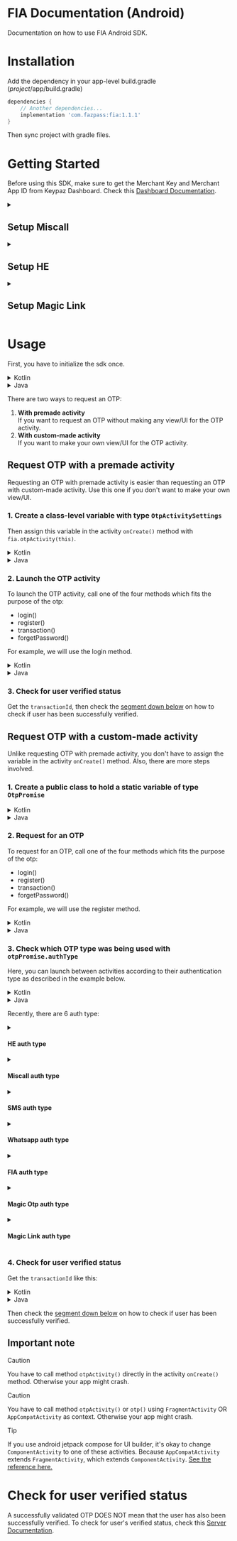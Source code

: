 # FIA Documentation (Android)

Documentation on how to use FIA Android SDK.

# Installation

Add the dependency in your app-level build.gradle (*project*/app/build.gradle)

```gradle
dependencies {
	// Another dependencies...
	implementation 'com.fazpass:fia:1.1.1'
}
```

Then sync project with gradle files.

# Getting Started

Before using this SDK, make sure to get the Merchant Key and Merchant App ID from Keypaz Dashboard. Check this [Dashboard Documentation](README.Dashboard.md#retrieve-your-merchant-key).

<details>
<summary><h2>Setup Miscall</h2></summary>

Miscall needs these two permissions:
- Manifest.permission.READ_PHONE_STATE
- Manifest.permission.READ_CALL_LOG

Add these lines in your android manifest file:
```xml
<uses-permission android:name="android.permission.READ_PHONE_STATE" />
<uses-permission android:name="android.permission.READ_CALL_LOG" />
```

Then request for runtime permissions like this:
<details>
<summary>Kotlin</summary>

 ```kotlin
val requiredPermissions = arrayOf(Manifest.permission.READ_PHONE_STATE, Manifest.permission.READ_CALL_LOG)
ActivityCompat.requestPermissions(this, requiredPermissions, 0)
```

</details>

<details>
<summary>Java</summary>

 ```java
String[] requiredPermissions = { Manifest.permission.READ_PHONE_STATE, Manifest.permission.READ_CALL_LOG };
ActivityCompat.requestPermissions(this, requiredPermissions, 0);
```

</details>

</details>

<details>
<summary><h2>Setup HE</h2></summary>

Add this line in your android manifest file, in the `application` tag:
```xml
android:networkSecurityConfig="@xml/fia_network_security_rules"
```

### Example

```xml
<application
        android:allowBackup="true"
        android:icon="@mipmap/ic_launcher"
        android:label="@string/app_name"
        android:roundIcon="@mipmap/ic_launcher_round"
        android:supportsRtl="true"
        android:networkSecurityConfig="@xml/fia_network_security_rules">

	<!-- Your declared activity tags, service tags etc. -->
</application>
```

<details>
<summary>Already had a network security config rules in your app?</summary>

Then this is the configuration needed for FIA:

```xml
<?xml version="1.0" encoding="utf-8"?>
<network-security-config>

	<!-- other domain configurations... -->

	<domain-config cleartextTrafficPermitted="true">
		<domain includeSubdomains="true">verify.klikaman.online</domain>
		<domain includeSubdomains="true">api.fazpass.com</domain>
		<trust-anchors>
			<certificates src="system" />
			<certificates src="user" />
		</trust-anchors>
	</domain-config>
</network-security-config>
```
</details>

</details>

<details>
<summary><h2>Setup Magic Link</h2></summary>

Add this code in your android manifest file, inside the `application` tag:

```xml
<activity
    android:name="com.fazpass.fia.activities.magiclink.MagicLinkActivity"
    android:exported="true">
    <intent-filter android:autoVerify="true">
	<action android:name="android.intent.action.VIEW" />

	<category android:name="android.intent.category.DEFAULT" />
	<category android:name="android.intent.category.BROWSABLE" />

	<data
	    android:host="YOUR_DOMAIN"
	    android:scheme="https" />
    </intent-filter>
</activity>
```

Fill `YOUR_DOMAIN` with your website domain.

Then create a new file named `assetlinks.json` with this content:

```json
[
  {
    "relation": ["delegate_permission/common.handle_all_urls"],
    "target": {
      "namespace": "android_app",
      "package_name": "YOUR_PACKAGE_NAME",
      "sha256_cert_fingerprints": ["YOUR_SHA256_CERT_FINGERPRINT"]
    }
  }
]
```

Fill `YOUR_PACKAGE_NAME` with your app package name (example: `com.example.app`), 
`YOUR_SHA256_CERT_FINGERPRINT` with your app SHA256 certificate fingerprint.

<details>
<summary><h3>How to get your app SHA256 Certificate Fingerprint</h3></summary>

In `assetlinks.json`, sha256_cert_fingerprints is an array. You can add more than one certificate fingerprints in here.

1. Follow this [Android App Signing Documentation](https://developer.android.com/studio/publish/app-signing) up until you created a keystore
2. Run this command in your console to check your keystore (.jks or .keystore) information: `keytool -list -v -keystore MY_KEYSTORE.jks`
3. Enter your keystore password
4. Console will print out your keystore information. Copy the SHA256 certificate fingerprints value
5. Add the certificate fingerprint to the sha256_cert_fingerprints array
6. After you uploaded your app to Playstore, open [Google Play Console](https://play.google.com/console)
7. Navigate to your app > Test & Release > App Integrity > App Signing
8. Copy the SHA256 certificate fingerprints value
9. If the value is different from the first one, add the certificate fingerprint to the sha256_cert_fingerprints array

</details>

Then save the `assetlinks.json` file and serve it in your domain with this link: https://YOUR_DOMAIN.com/.well-known/assetlinks.json. Make sure:
1. It's available for public access
2. No Redirect
3. Content-Type is application/json

</details>

# Usage

First, you have to initialize the sdk once.

<details>
<summary>Kotlin</summary>
 
```kotlin
import com.fazpass.fia.FIAFactory

// get fia instance
val fia = FIAFactory.getInstance()

fia.initialize(this, "YOUR_MERCHANT_KEY", "YOUR_MERCHANT_APP_ID")
```

</details>

<details>
<summary>Java</summary>

```java
import com.fazpass.fia.FIAFactory;
import com.fazpass.fia.interfaces.FIA;

// get fia instance
FIA fia = FIAFactory.getInstance();

fia.initialize(this, "YOUR_MERCHANT_KEY", "YOUR_MERCHANT_APP_ID");
```
 
</details>

There are two ways to request an OTP:
1. <b>With premade activity</b><br>If you want to request an OTP without making any view/UI for the OTP activity.
2. <b>With custom-made activity</b><br>If you want to make your own view/UI for the OTP activity.

## Request OTP with a premade activity

Requesting an OTP with premade activity is easier than requesting an OTP with custom-made activity. Use this one if you don't want to make your own view/UI.

### 1. Create a class-level variable with type `OtpActivitySettings`

Then assign this variable in the activity `onCreate()` method with `fia.otpActivity(this)`.  

<details>
<summary>Kotlin</summary>
 
```kotlin
import com.fazpass.fia.FIAFactory
import com.fazpass.fia.objects.OtpActivitySettings

class MainActivity: AppCompatActivity() {

	private val fia = FIAFactory.getInstance()

	// class-level variable
	private lateinit var otp: OtpActivitySettings

	override fun onCreate(savedInstanceState: Bundle?) {
		super.onCreate(savedInstanceState)

		// If FIA has not been initialized once, uncomment the line below.
		// fia.initialize(this, "YOUR_MERCHANT_KEY", "YOUR_MERCHANT_APP_ID")
		otp = fia.otpActivity(this)
	}
}
```
 
</details>

<details>
<summary>Java</summary>

```java
import com.fazpass.fia.FIAFactory;
import com.fazpass.fia.interfaces.FIA;
import com.fazpass.fia.objects.OtpActivitySettings;

public class MainActivity extends AppCompatActivity {

	private final FIA fia = FIAFactory.getInstance();

	// class-level variable
	private OtpActivitySettings otp;

	@Override
	protected void onCreate(Bundle savedInstanceState) {
		super.onCreate(savedInstanceState);

		// If FIA has not been initialized once, uncomment the line below.
		// fia.initialize(this, "YOUR_MERCHANT_KEY", "YOUR_MERCHANT_APP_ID");
		otp = fia.otpActivity(this);
	}
}
```
 
</details>

### 2. Launch the OTP activity

To launch the OTP activity, call one of the four methods which fits the purpose of the otp:
- login()
- register()
- transaction()
- forgetPassword()

For example, we will use the login method.

<details>
<summary>Kotlin</summary>
 
```kotlin
otp.login("PHONE_NUMBER") { transactionId: String? ->
	// If transactionId is null, OTP validation has an error.
	if (transactionId == null) {
		// handle failed OTP validation here...
		return@login 
	}

	// with the transactionId, check for the user verified status here...
}
```
 
</details>

<details>
<summary>Java</summary>

```java
otp.login("PHONE_NUMBER", transactionId -> {
	// If transactionId is null, OTP validation has an error.
	if (transactionId == null) {
		// handle failed OTP validation here...
		return null;
	}

	// with the transactionId, check for the user verified status here...
	return null;
});
```
 
</details>

### 3. Check for user verified status

Get the `transactionId`, then check the [segment down below](#check-for-user-verified-status) on how to check if user has been successfully verified.

## Request OTP with a custom-made activity

Unlike requesting OTP with premade activity, you don't have to assign the variable in the activity `onCreate()` method. Also, there are more steps involved.

### 1. Create a public class to hold a static variable of type `OtpPromise`

<details>
<summary>Kotlin</summary>

```kotlin
import com.fazpass.fia.objects.OtpPromise

class Constants {
	companion object {
		lateinit var otpPromise: OtpPromise
	}
}
```

</details>

<details>
<summary>Java</summary>

```java
import com.fazpass.fia.objects.OtpPromise;

public class Constants {
	public static OtpPromise otpPromise;
}
```

</details>

### 2. Request for an OTP

To request for an OTP, call one of the four methods which fits the purpose of the otp:
- login()
- register()
- transaction()
- forgetPassword()

For example, we will use the register method.

<details>
<summary>Kotlin</summary>

```kotlin
fia.otp(this).register("PHONE_NUMBER") { promise ->
	if (promise.hasException) {
		val exception = promise.exception
		// handle failed OTP request here...
		return@register 
	}

	Constants.otpPromise = promise
}
```
 
</details>

<details>
<summary>Java</summary>

```java
fia.otp(this).register("PHONE_NUMBER", promise -> {
	if (promise.getHasException()) {
		Exception exception = promise.getException();
		// handle failed OTP request here...
		return null;
	}

	Constants.otpPromise = promise;
	return null;
})
```

</details>

### 3. Check which OTP type was being used with `otpPromise.authType`

Here, you can launch between activities according to their authentication type as described in the example below.

<details>
<summary>Kotlin</summary>

```kotlin
import com.fazpass.fia.objects.OtpAuthType

when (Constants.otpPromise.authType) {
	OtpAuthType.HE -> {
		val intent = Intent(this@MainActivity, ValidateHEActivity::class.java)
		startActivity(intent)
	}
	OtpAuthType.Miscall -> {
		val intent = Intent(this@MainActivity, ValidateMiscallActivity::class.java)
		startActivity(intent)
	}
	OtpAuthType.SMS -> {
		val intent = Intent(this@MainActivity, ValidateSMSActivity::class.java)
		startActivity(intent)
	}
	OtpAuthType.Whatsapp -> {
		val intent = Intent(this@MainActivity, ValidateWhatsappActivity::class.java)
		startActivity(intent)
	}
	OtpAuthType.FIA -> {
		val intent = Intent(this@MainActivity, ValidateFIAActivity::class.java)
		startActivity(intent)
	}
	OtpAuthType.MagicOtp -> {
		val intent = Intent(this@MainActivity, ValidateMagicOtpActivity::class.java)
		startActivity(intent)
	}
	OtpAuthType.MagicLink -> {
		val intent = Intent(this@MainActivity, ValidateMagicLinkActivity::class.java)
		startActivity(intent)
	}
}
```
 
</details>

<details>
<summary>Java</summary>

```java
import com.fazpass.fia.objects.OtpAuthType;

switch (Constants.otpPromise.getAuthType()) {
	case OtpAuthType.HE:
		Intent intent = new Intent(MainActivity.this, ValidateHEActivity.class);
		startActivity(intent);
		break;
	case OtpAuthType.Miscall:
		Intent intent = new Intent(MainActivity.this, ValidateMiscallActivity.class);
		startActivity(intent);
		break;
	case OtpAuthType.SMS:
		Intent intent = new Intent(MainActivity.this, ValidateSMSActivity.class);
		startActivity(intent);
		break;
	case OtpAuthType.Whatsapp:
		Intent intent = new Intent(MainActivity.this, ValidateWhatsappActivity.class);
		startActivity(intent);
		break;
	case OtpAuthType.FIA:
		Intent intent = new Intent(MainActivity.this, ValidateFIAActivity.class);
		startActivity(intent);
		break;
	case OtpAuthType.MagicOtp:
		Intent intent = new Intent(MainActivity.this, ValidateMagicOtpActivity.class);
		startActivity(intent);
		break;
	case OtpAuthType.MagicLink:
		Intent intent = new Intent(MainActivity.this, ValidateMagicLinkActivity.class);
		startActivity(intent);
		break;
}
```

</details>

Recently, there are 6 auth type:

<details>
<summary><h4>HE auth type</h4></summary>

HE (Header Enrichment) uses network to verify the user. User will not receive an OTP and does not need to input any OTP. Only available if user uses data carrier for internet.

To validate this auth type, call `validateHE()` method. 
First callback will be fired if there is an error. 
Second callback will be fired if validation has been successful.

<details>
<summary>Kotlin</summary>

```kotlin
Constants.otpPromise.validateHE(
	{ err ->
		// handle error here...
	},
	{
		val transactionId = Constants.otpPromise.transactionId
		// with the transactionId, check for the user verified status here...
	}
)
```
 
</details>

<details>
<summary>Java</summary>

```java
Constants.otpPromise.validateHE(
	err -> {
		// handle error here...
	},
	() -> {
		String transactionId = Constants.otpPromise.getTransactionId();
		// with the transactionId, check for the user verified status here...
	}
)
```

</details>

</details>

<details>
<summary><h4>Miscall auth type</h4></summary>

This OTP will call user's phone number.

User has to fill the last several digits of the caller's phone number. Digit count can be obtained with `digitCount` property.
There is also a miscall listener method `listenToMiscall()`. See code snippet down below for example usage.

To validate this auth type, call `validate()` method and fill the inputted user OTP in the parameter.
First callback will be fired if there is an error.
Second callback will be fired if validation has been successful.

<details>
<summary>Kotlin</summary>

```kotlin
val digitCount = Constants.otpPromise.digitCount

// miscall OTP listener
Constants.otpPromise.listenToMiscall { otp ->
	// validate OTP method
	Constants.otpPromise.validate(
		otp,
		{ err ->
			// handle error here...
		},
		{
			val transactionId = Constants.otpPromise.transactionId
			// with the transactionId, check for the user verified status here...
		}
	)
}
```
 
</details>

<details>
<summary>Java</summary>

```java
Int digitCount = Constants.otpPromise.getDigitCount();

// miscall OTP listener
Constants.otpPromise.listenToMiscall(otp -> {
	// validate OTP method
	Constants.otpPromise.validate(
		otp,
		err -> {
			// handle error here...
			return null;
		},
		() -> {
			String transactionId = Constants.otpPromise.getTransactionId();
			// with the transactionId, check for the user verified status here...
			return null;
		}
	);
	return null;
});
```

</details>

</details>

<details>
<summary><h4>SMS auth type</h4></summary>

This OTP will send an SMS to user's phone number.

User has to fill the OTP sent to their SMS inbox. Digit count can be obtained with `digitCount` property.

To validate this auth type, call `validate()` method and fill the inputted user OTP in the parameter.
First callback will be fired if there is an error.
Second callback will be fired if validation has been successful.

<details>
<summary>Kotlin</summary>

```kotlin
val digitCount = Constants.otpPromise.digitCount

Constants.otpPromise.validate(
	"USER_INPUTTED_OTP",
	{ err ->
		// handle error here...
	},
	{
		val transactionId = Constants.otpPromise.transactionId
		// with the transactionId, check for the user verified status here...
	}
)
```
 
</details>

<details>
<summary>Java</summary>

```java
Int digitCount = Constants.otpPromise.getDigitCount();

Constants.otpPromise.validate(
	"USER_INPUTTED_OTP",
	err -> {
		// handle error here...
		return null;
	},
	() -> {
		String transactionId = Constants.otpPromise.getTransactionId();
		// with the transactionId, check for the user verified status here...
		return null;
	}
);
```

</details>

</details>

<details>
<summary><h4>Whatsapp auth type</h4></summary>

This OTP will send a Whatsapp message to user's Whatsapp number.

User has to fill the OTP sent to their Whatsapp. Digit count can be obtained with `digitCount` property.

To validate this auth type, call `validate()` method and fill the inputted user OTP in the parameter.
First callback will be fired if there is an error.
Second callback will be fired if validation has been successful.

<details>
<summary>Kotlin</summary>

```kotlin
val digitCount = Constants.otpPromise.digitCount

Constants.otpPromise.validate(
	"USER_INPUTTED_OTP",
	{ err ->
		// handle error here...
	},
	{
		val transactionId = Constants.otpPromise.transactionId
		// with the transactionId, check for the user verified status here...
	}
)
```
 
</details>

<details>
<summary>Java</summary>

```java
Int digitCount = Constants.otpPromise.getDigitCount();

Constants.otpPromise.validate(
	"USER_INPUTTED_OTP",
	err -> {
		// handle error here...
		return null;
	},
	() -> {
		String transactionId = Constants.otpPromise.getTransactionId();
		// with the transactionId, check for the user verified status here...
		return null;
	}
);
```

</details>

</details>

<details>
<summary><h4>FIA auth type</h4></summary>

It's the OTP Intelligence System. User will not receive an OTP and does not need to input any OTP.

This auth type does not need to be validated. Immediately check for user verified status.

</details>

<details>
<summary><h4>Magic Otp auth type</h4></summary>

User will be redirected to Whatsapp and required to send a prepared message to a specified phone number. 
Then user has to input the incoming OTP from their Whatsapp to your application.

With this auth type, call `launchWhatsappForMagicOtp()` method to launch Whatsapp.
First callback will be fired if there is an error when launching Whatsapp.
Second callback will be fired if Whatsapp launched successfully.

After Whatsapp has been launched successfully, you can validate the OTP using `validate()` method. 
Check [documentation](#whatsapp-auth-type) about Whatsapp auth type above.

<details>
<summary>Kotlin</summary>

```kotlin
Constants.otpPromise.launchWhatsappForMagicOtp(
	{ err ->
		// handle error here...
	},
	{
		// show user a textfield to input the incoming OTP,
		// then call the validate Whatsapp method (Constants.otpPromise.validate())
	}
)
```
 
</details>

<details>
<summary>Java</summary>

```java
Constants.otpPromise.launchWhatsappForMagicOtp(
	err -> {
		// handle error here...
		return null;
	},
	() -> {
		// show user a textfield to input the incoming OTP,
		// then call the validate Whatsapp method (Constants.otpPromise.validate())
		return null;
	}
);
```

</details>

</details>

<details>
<summary><h4>Magic Link auth type</h4></summary>

User will be redirected to Whatsapp and required to send a prepared message to a specified phone number. 
Then user has to click on the link from their Whatsapp.

With this auth type, call `launchWhatsappForMagicLink()` method to launch Whatsapp.
First callback will be fired if there is an error.
Second callback will be fired if validation has been successful.

<details>
<summary>Kotlin</summary>

```kotlin
Constants.otpPromise.launchWhatsappForMagicLink(
	{ err ->
		// handle error here...
	},
	{
		val transactionId = Constants.otpPromise.transactionId
		// with the transactionId, check for the user verified status here...
	}
)
```
 
</details>

<details>
<summary>Java</summary>

```java
Constants.otpPromise.launchWhatsappForMagicLink(
	err -> {
		// handle error here...
		return null;
	},
	() -> {
		String transactionId = Constants.otpPromise.getTransactionId();
		// with the transactionId, check for the user verified status here...
		return null;
	}
);
```

</details>

</details>

### 4. Check for user verified status

Get the `transactionId` like this:

<details>
<summary>Kotlin</summary>

```kotlin
val transactionId = Constants.otpPromise.transactionId
```
 
</details>

<details>
<summary>Java</summary>

```java
String transactionId = Constants.otpPromise.getTransactionId();
```

</details>

Then check the [segment down below](#check-for-user-verified-status) on how to check if user has been successfully verified.

## Important note

> [!CAUTION]
> You have to call method `otpActivity()` directly in the activity `onCreate()` method.
> Otherwise your app might crash.

> [!CAUTION]
> You have to call method `otpActivity()` or `otp()` using `FragmentActivity` OR `AppCompatActivity` as context.
> Otherwise your app might crash.

> [!TIP]
> If you use android jetpack compose for UI builder, it's okay to change `ComponentActivity` to one of these activities.
> Because `AppCompatActivity` extends `FragmentActivity`, which extends `ComponentActivity`.
> [See the reference here.](https://stackoverflow.com/a/67364675)

# Check for user verified status

A successfully validated OTP DOES NOT mean that the user has also been successfully verified. To check for user's verified status, check this [Server Documentation](README.Server.md#check-for-user-verified-status).
